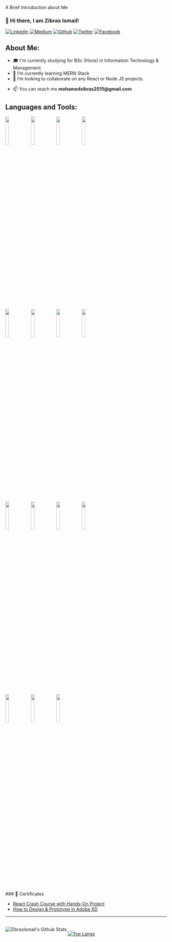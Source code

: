 A Brief Introduction about Me
### 👋 Hi there, I am Zibras Ismail!
<!-- Your badges
You can use the website to generate badges: https://shields.io/
-->

[![LinkedIn](https://img.shields.io/badge/LinkedIn-0077B5?style=for-the-badge&logo=linkedin&logoColor=white)](https://lk.linkedin.com/in/zibras-ismail)
[![Medium](https://img.shields.io/badge/Medium-12100E?style=for-the-badge&logo=medium&logoColor=white)](https://zibras.medium.com)
[![Github](https://img.shields.io/badge/GitHub-100000?style=for-the-badge&logo=github&logoColor=white)](https://github.com/ZibrasIsmail)
[![Twitter](https://img.shields.io/badge/Twitter-1DA1F2?style=for-the-badge&logo=twitter&logoColor=white)](https://www.hackerrank.com/zibrasismail)
[![Facebook](https://img.shields.io/badge/Facebook-1877F2?style=for-the-badge&logo=facebook&logoColor=white)](https://www.facebook.com/mzibras)
&nbsp; 
<!--
**aLLUPS/aLLUPS** is a ✨ _special_ ✨ repository because its `README.md` (this file) appears on your GitHub profile. -->
## About Me:

- 🎓 I'm currently studying for BSc (Hons) in Information Technology & Management
- 🌱 I’m currently learning MERN Stack
- 👯 I’m looking to collaborate on any React or Node JS projects.
<!-- - 🤔 I’m looking for help with any issue related to MERN Stack web applications -->
- 📫 You can reach me __mohamedzibras2015@gmail.com__
 &nbsp;

## Languages and Tools:

<p>
  <code><img width="15%" src="https://www.vectorlogo.zone/logos/w3_html5/w3_html5-ar21.svg"></code>  
  <code><img width="15%" src="https://www.vectorlogo.zone/logos/netlifyapp_watercss/netlifyapp_watercss-ar21.svg"></code> 
  <code><img width="15%" src="https://www.vectorlogo.zone/logos/getbootstrap/getbootstrap-ar21.svg"></code>
  <code><img width="15%" src="https://www.vectorlogo.zone/logos/javascript/javascript-ar21.svg"></code>
  <br />
  <br/>
  <code><img width="15%" src="https://www.vectorlogo.zone/logos/visualstudio_code/visualstudio_code-ar21.svg"></code>
  <code><img width="15%" src="https://www.vectorlogo.zone/logos/jetbrains/jetbrains-ar21.svg"></code>
  <code><img width="15%" src="https://www.vectorlogo.zone/logos/git-scm/git-scm-ar21.svg"></code>
  <code><img width="15%" src="https://www.vectorlogo.zone/logos/github/github-ar21.svg"></code>
  <br />
  <br/>
  <code><img width="15%" src="https://www.vectorlogo.zone/logos/reactjs/reactjs-ar21.svg"></code>
  <code><img width="15%" src="https://www.vectorlogo.zone/logos/nodejs/nodejs-ar21.svg"></code>
  <code><img width="15%" src="https://www.vectorlogo.zone/logos/expressjs/expressjs-ar21.svg"></code>
  <code><img width="15%" src="https://www.vectorlogo.zone/logos/mongodb/mongodb-ar21.svg"></code>
  <br />
  <br/>
  <code><img width="15%" src="https://www.vectorlogo.zone/logos/microsoft_azure/microsoft_azure-ar21.svg"></code>
  <code><img width="15%" src="https://www.vectorlogo.zone/logos/amazon_aws/amazon_aws-ar21.svg"></code>
  <code><img width="15%" src="https://www.vectorlogo.zone/logos/google_cloud/google_cloud-ar21.svg"></code>
  <br />
</p>
<br />
### 📜 Certificates

- [React Crash Course with Hands-On Project](https://www.udemy.com/certificate/UC-731b5da7-e7f3-4a5e-a599-9e643da51287)
- [How to Design & Prototype in Adobe XD](https://www.udemy.com/certificate/UC-1744ed34-f1f3-40b9-ad77-456d75677020/)


---
<br />
<img align="left" alt="ZibrasIsmail's Github Stats" src="https://github-readme-stats.vercel.app/api?username=ZibrasIsmail&show_icons=true&hide_border=true" />

[![Top Langs](https://github-readme-stats.vercel.app/api/top-langs/?username=ZibrasIsmail&show_icons=true&hide_border=true)](https://github.com/ZibrasIsmail)

